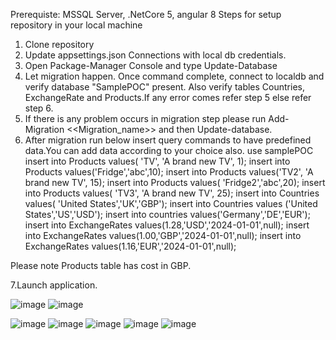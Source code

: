 Prerequiste:
MSSQL Server, .NetCore 5, angular 8
Steps for setup repository in your local machine
1. Clone repository
2. Update appsettings.json Connections with local db credentials.
3. Open Package-Manager Console and type Update-Database
4. Let migration happen. Once command complete, connect to localdb and verify database "SamplePOC" present. Also verify tables Countries, ExchangeRate and Products.If any error comes refer step 5 else refer step 6.
5. If there is any problem occurs in migration step please run Add-Migration <<Migration_name>> and then Update-database.
6. After migration run below insert query commands to have predefined data.You can add data according to your choice also.
   use samplePOC
   insert into Products values( 'TV', 'A brand new TV', 1);
   insert into Products values('Fridge','abc',10);
   insert into Products values('TV2', 'A brand new TV', 15);
   insert into Products values( 'Fridge2','abc',20);
   insert into Products values( 'TV3', 'A brand new TV', 25);
   insert into Countries values( 'United States','UK','GBP');
   insert into Countries values ('United States','US','USD');
   insert into countries values('Germany','DE','EUR');
   insert into ExchangeRates values(1.28,'USD','2024-01-01',null);
   insert into ExchangeRates values(1.00,'GBP','2024-01-01',null);
   insert into ExchangeRates values(1.16,'EUR','2024-01-01',null);

Please note Products table has cost in GBP.

7.Launch application.


![image](https://github.com/Mirnal1409/sample-poc-project/assets/30199522/cb56f7a1-45b9-42e2-be80-4415228d23da)
![image](https://github.com/Mirnal1409/sample-poc-project/assets/30199522/b884b08b-5aa0-4755-b345-89275200b811)

![image](https://github.com/Mirnal1409/sample-poc-project/assets/30199522/9e3c0996-5e98-4433-872b-16f86a7e2a73)
![image](https://github.com/Mirnal1409/sample-poc-project/assets/30199522/2ce050c2-764d-48ba-a8e2-8a990807a84b)
![image](https://github.com/Mirnal1409/sample-poc-project/assets/30199522/2c0e59df-c81f-4010-b455-8c5255eb42a7)
![image](https://github.com/Mirnal1409/sample-poc-project/assets/30199522/ca950a27-36f0-4011-90fd-f639d5da6320)
![image](https://github.com/Mirnal1409/sample-poc-project/assets/30199522/74e957ca-9677-469b-a642-f37a0ddcb342)






   
